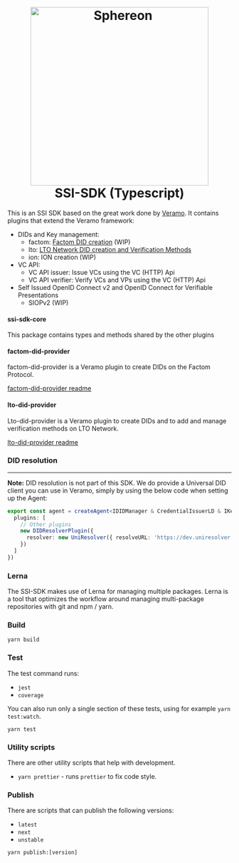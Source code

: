 <!--suppress HtmlDeprecatedAttribute -->
<h1 align="center">
  <br>
  <a href="https://www.sphereon.com"><img src="https://sphereon.com/content/themes/sphereon/assets/img/logo.svg" alt="Sphereon" width="400"></a>
  <br>SSI-SDK (Typescript) 
  <br>
</h1>

This is an SSI SDK based on the great work done by [Veramo](https://veramo.io). It contains plugins that extend the Veramo framework:

- DIDs and Key management:
  - factom: [Factom DID creation](./packages/lto-did-provider/README.md) (WIP)
  - lto: [LTO Network DID creation and Verification Methods](./packages/lto-did-provider/README.md)
  - ion: ION creation (WIP)
- VC API:
  - VC API issuer: Issue VCs using the VC (HTTP) Api
  - VC API verifier: Verify VCs and VPs using the VC (HTTP) Api
- Self Issued OpenID Connect v2 and OpenID Connect for Verifiable Presentations
  - SIOPv2 (WIP)

    
#### ssi-sdk-core
This package contains types and methods shared by the other plugins


#### factom-did-provider
factom-did-provider is a Veramo plugin to create DIDs on the Factom Protocol.

[factom-did-provider readme](./packages/factom-did-provider/README.md)

#### lto-did-provider
Lto-did-provider is a Veramo plugin to create DIDs and to add and manage verification methods on LTO Network.

[lto-did-provider readme](./packages/lto-did-provider/README.md)

### DID resolution

---
**Note:**
DID resolution is not part of this SDK. We do provide a Universal DID client you can use in Veramo, simply by using the below code when setting up the Agent:

````typescript
export const agent = createAgent<IDIDManager & CredentialIssuerLD & IKeyManager & IDataStore & IDataStoreORM & IResolver>({
  plugins: [
    // Other plugins
    new DIDResolverPlugin({
      resolver: new UniResolver({ resolveURL: 'https://dev.uniresolver.io/1.0/identifiers'} )
    })
  ]
})
````

### Lerna
The SSI-SDK makes use of Lerna for managing multiple packages. Lerna is a tool that optimizes the workflow around managing multi-package repositories with git and npm / yarn.

### Build
```shell
yarn build
```

### Test
The test command runs:
* `jest`
* `coverage`

You can also run only a single section of these tests, using for example `yarn test:watch`.
```shell
yarn test
```

### Utility scripts
There are other utility scripts that help with development.

* `yarn prettier` - runs `prettier` to fix code style.

### Publish
There are scripts that can publish the following versions:
* `latest`
* `next`
* `unstable`

```shell
yarn publish:[version]
```
